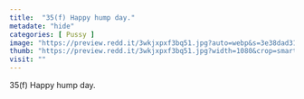 ```yaml
---
title:  "35(f) Happy hump day."
metadate: "hide"
categories: [ Pussy ]
image: "https://preview.redd.it/3wkjxpxf3bq51.jpg?auto=webp&s=3e38dad3107b4d8aa949c9d38c96d8403ab65360"
thumb: "https://preview.redd.it/3wkjxpxf3bq51.jpg?width=1080&crop=smart&auto=webp&s=7ec15799d5aaad98e284e8da0cc8491405929186"
visit: ""
---
```

35(f) Happy hump day.
